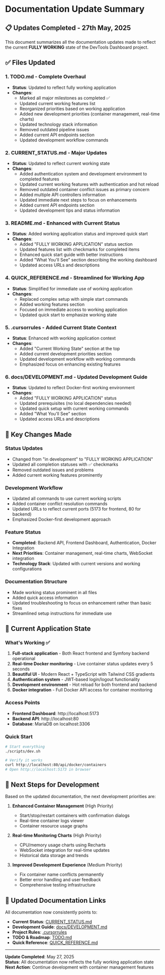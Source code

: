 # Documentation Update Summary

## 📋 **Updates Completed - 27th May, 2025**

This document summarizes all the documentation updates made to reflect the current **FULLY WORKING** state of the DevTools Dashboard project.

## ✅ **Files Updated**

### 1. **TODO.md** - Complete Overhaul
- **Status**: Updated to reflect fully working application
- **Changes**:
  - Marked all major milestones as completed ✅
  - Updated current working features list
  - Reorganized priorities based on working application
  - Added new development priorities (container management, real-time charts)
  - Updated technology stack information
  - Removed outdated pipeline issues
  - Added current API endpoints section
  - Updated development workflow commands

### 2. **CURRENT_STATUS.md** - Major Updates
- **Status**: Updated to reflect current working state
- **Changes**:
  - Added authentication system and development environment to completed features
  - Updated current working features with authentication and hot reload
  - Removed outdated container conflict issues as primary concern
  - Added multiple API controllers information
  - Updated immediate next steps to focus on enhancements
  - Added current API endpoints section
  - Updated development tips and status information

### 3. **README.md** - Enhanced with Current Status
- **Status**: Added working application status and improved quick start
- **Changes**:
  - Added "FULLY WORKING APPLICATION" status section
  - Updated features list with checkmarks for completed items
  - Enhanced quick start guide with better instructions
  - Added "What You'll See" section describing the working dashboard
  - Updated access URLs and descriptions

### 4. **QUICK_REFERENCE.md** - Streamlined for Working App
- **Status**: Simplified for immediate use of working application
- **Changes**:
  - Replaced complex setup with simple start commands
  - Added working features section
  - Focused on immediate access to working application
  - Updated quick start to emphasize working state

### 5. **.cursorrules** - Added Current State Context
- **Status**: Enhanced with working application context
- **Changes**:
  - Added "Current Working State" section at the top
  - Added current development priorities section
  - Updated development workflow with working commands
  - Emphasized focus on enhancing existing features

### 6. **docs/DEVELOPMENT.md** - Updated Development Guide
- **Status**: Updated to reflect Docker-first working environment
- **Changes**:
  - Added "FULLY WORKING APPLICATION" status
  - Updated prerequisites (no local dependencies needed)
  - Updated quick setup with current working commands
  - Added "What You'll See" section
  - Updated access URLs and descriptions

## 🎯 **Key Changes Made**

### **Status Updates**
- Changed from "in development" to "FULLY WORKING APPLICATION"
- Updated all completion statuses with ✅ checkmarks
- Removed outdated issues and problems
- Added current working features prominently

### **Development Workflow**
- Updated all commands to use current working scripts
- Added container conflict resolution commands
- Updated URLs to reflect current ports (5173 for frontend, 80 for backend)
- Emphasized Docker-first development approach

### **Feature Status**
- **Completed**: Backend API, Frontend Dashboard, Authentication, Docker Integration
- **Next Priorities**: Container management, real-time charts, WebSocket integration
- **Technology Stack**: Updated with current versions and working configurations

### **Documentation Structure**
- Made working status prominent in all files
- Added quick access information
- Updated troubleshooting to focus on enhancement rather than basic fixes
- Streamlined setup instructions for immediate use

## 🚀 **Current Application State**

### **What's Working** ✅
1. **Full-stack application** - Both React frontend and Symfony backend operational
2. **Real-time Docker monitoring** - Live container status updates every 5 seconds
3. **Beautiful UI** - Modern React + TypeScript with Tailwind CSS gradients
4. **Authentication system** - JWT-based login/logout functionality
5. **Development environment** - Hot reload for both frontend and backend
6. **Docker integration** - Full Docker API access for container monitoring

### **Access Points**
- **Frontend Dashboard**: http://localhost:5173
- **Backend API**: http://localhost:80
- **Database**: MariaDB on localhost:3306

### **Quick Start**
```bash
# Start everything
./scripts/dev.sh

# Verify it works
curl http://localhost:80/api/docker/containers
# Open http://localhost:5173 in browser
```

## 📝 **Next Steps for Development**

Based on the updated documentation, the next development priorities are:

1. **Enhanced Container Management** (High Priority)
   - Start/stop/restart containers with confirmation dialogs
   - Real-time container logs viewer
   - Container resource usage graphs

2. **Real-time Monitoring Charts** (High Priority)
   - CPU/memory usage charts using Recharts
   - WebSocket integration for real-time updates
   - Historical data storage and trends

3. **Improved Development Experience** (Medium Priority)
   - Fix container name conflicts permanently
   - Better error handling and user feedback
   - Comprehensive testing infrastructure

## 🔗 **Updated Documentation Links**

All documentation now consistently points to:
- **Current Status**: [CURRENT_STATUS.md](CURRENT_STATUS.md)
- **Development Guide**: [docs/DEVELOPMENT.md](docs/DEVELOPMENT.md)
- **Project Rules**: [.cursorrules](.cursorrules)
- **TODO & Roadmap**: [TODO.md](docs/TODO.md)
- **Quick Reference**: [QUICK_REFERENCE.md](docs/QUICK_REFERENCE.md)

---

**Update Completed**: May 27, 2025  
**Status**: All documentation now reflects the fully working application state  
**Next Action**: Continue development with container management features 